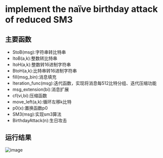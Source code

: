 # implement the naïve birthday attack of reduced SM3
## 主要函数
* StoB(msg):字符串转比特串
* ItoB(a,k):整数转比特串
* ItoH(a,k):整数转16进制字符串
* BtoH(a,k):比特串转16进制字符串
* fill(msg_bin):消息填充
* Iteration_func(msg):迭代函数，实现将消息每512比特分组、迭代压缩功能
* msg_extension(bi):消息扩展
* cf(vi,bi):压缩函数
* move_left(a,k):循环左移k比特
* p0(x):置换函数p0
* SM3(msg):实现sm3算法
* BirthdayAttack(n):生日攻击
## 运行结果
![image](https://github.com/Ashl703/group-xx/assets/138503504/4a7bc0b4-e936-46a0-bbaa-739c69da3829)
